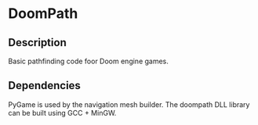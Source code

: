 DoomPath
========

Description
-----------
Basic pathfinding code foor Doom engine games.


Dependencies
------------
PyGame is used by the navigation mesh builder. The doompath DLL library can be built using GCC + MinGW.